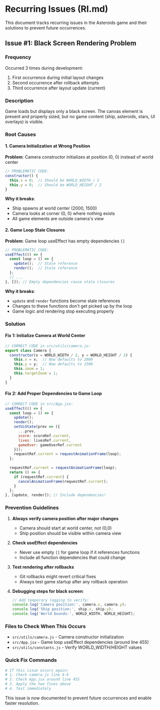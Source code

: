 # Recurring Issues (RI.md)

This document tracks recurring issues in the Asteroids game and their solutions to prevent future occurrences.

## Issue #1: Black Screen Rendering Problem

### Frequency
Occurred 3 times during development:
1. First occurrence during initial layout changes
2. Second occurrence after rollback attempts  
3. Third occurrence after layout update (current)

### Description
Game loads but displays only a black screen. The canvas element is present and properly sized, but no game content (ship, asteroids, stars, UI overlays) is visible.

### Root Causes

#### 1. Camera Initialization at Wrong Position
**Problem**: Camera constructor initializes at position (0, 0) instead of world center
```javascript
// PROBLEMATIC CODE:
constructor() {
  this.x = 0;  // Should be WORLD_WIDTH / 2
  this.y = 0;  // Should be WORLD_HEIGHT / 2
}
```

**Why it breaks**: 
- Ship spawns at world center (2000, 1500)
- Camera looks at corner (0, 0) where nothing exists
- All game elements are outside camera's view

#### 2. Game Loop Stale Closures
**Problem**: Game loop useEffect has empty dependencies `[]`
```javascript
// PROBLEMATIC CODE:
useEffect(() => {
  const loop = () => {
    update();  // Stale reference
    render();  // Stale reference
  };
  // ...
}, []); // Empty dependencies cause stale closures
```

**Why it breaks**:
- `update` and `render` functions become stale references
- Changes to these functions don't get picked up by the loop
- Game logic and rendering stop executing properly

### Solution

#### Fix 1: Initialize Camera at World Center
```javascript
// CORRECT CODE in src/utils/camera.js:
export class Camera {
  constructor(x = WORLD_WIDTH / 2, y = WORLD_HEIGHT / 2) {
    this.x = x;  // Now defaults to 2000
    this.y = y;  // Now defaults to 1500
    this.zoom = 1;
    this.targetZoom = 1;
  }
}
```

#### Fix 2: Add Proper Dependencies to Game Loop
```javascript
// CORRECT CODE in src/App.jsx:
useEffect(() => {
  const loop = () => {
    update();
    render();
    setUiState(prev => ({
      ...prev,
      score: scoreRef.current,
      lives: livesRef.current,
      gameOver: gameOverRef.current
    }));
    requestRef.current = requestAnimationFrame(loop);
  };
  
  requestRef.current = requestAnimationFrame(loop);
  return () => {
    if (requestRef.current) {
      cancelAnimationFrame(requestRef.current);
    }
  };
}, [update, render]); // Include dependencies!
```

### Prevention Guidelines

1. **Always verify camera position after major changes**
   - Camera should start at world center, not (0,0)
   - Ship position should be visible within camera view

2. **Check useEffect dependencies**
   - Never use empty `[]` for game loop if it references functions
   - Include all function dependencies that could change

3. **Test rendering after rollbacks**
   - Git rollbacks might revert critical fixes
   - Always test game startup after any rollback operation

4. **Debugging steps for black screen**:
   ```javascript
   // Add temporary logging to verify:
   console.log('Camera position:', camera.x, camera.y);
   console.log('Ship position:', ship.x, ship.y);
   console.log('World bounds:', WORLD_WIDTH, WORLD_HEIGHT);
   ```

### Files to Check When This Occurs
- `src/utils/camera.js` - Camera constructor initialization
- `src/App.jsx` - Game loop useEffect dependencies (around line 455)
- `src/utils/constants.js` - Verify WORLD_WIDTH/HEIGHT values

### Quick Fix Commands
```bash
# If this issue occurs again:
# 1. Check camera.js line 4-6
# 2. Check App.jsx around line 455
# 3. Apply the two fixes above
# 4. Test immediately
```

This issue is now documented to prevent future occurrences and enable faster resolution.